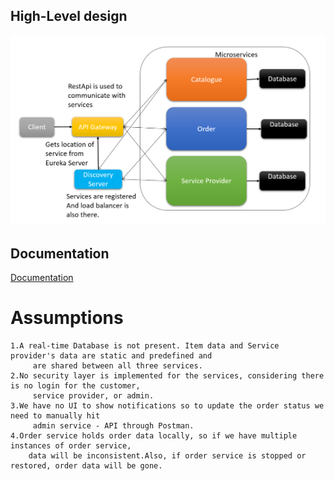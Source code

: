 
## High-Level design

![App Screenshot](https://github.com/niloymcs17/java-microservice/blob/main/readme/Untitled.png?raw=true)


## Documentation

[Documentation](https://github.com/niloymcs17/java-microservice/blob/main/readme/Catalogue%20%20Service.docx)


# Assumptions

    1.A real-time Database is not present. Item data and Service provider's data are static and predefined and
         are shared between all three services.
    2.No security layer is implemented for the services, considering there is no login for the customer,
         service provider, or admin.
    3.We have no UI to show notifications so to update the order status we need to manually hit
         admin service - API through Postman. 
    4.Order service holds order data locally, so if we have multiple instances of order service,
        data will be inconsistent.Also, if order service is stopped or restored, order data will be gone.
